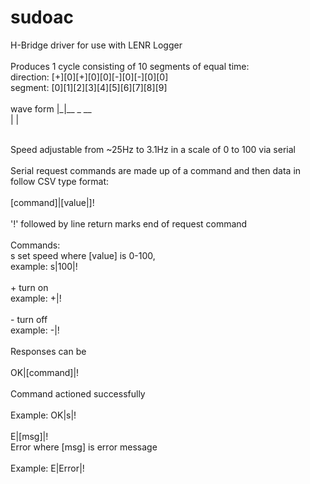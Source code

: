 # sudoac
H-Bridge driver for use with LENR Logger<br />
<br />
Produces 1 cycle consisting of 10 segments of equal time:<br />
direction:   [+][0][+][0][0][-][0][-][0][0]<br />
segment:     [0][1][2][3][4][5][6][7][8][9]<br />
  <br />
  wave form  |_|__ _ __<br />
                  | |<br />

<br />
Speed adjustable from ~25Hz to 3.1Hz in a scale of 0 to 100 via serial<br />
<br />
Serial request commands are made up of a command and then data in follow CSV type format:<br />
<br />
[command]|[value|]!<br />
<br />
'!' followed by line return marks end of request command<br />
<br />
Commands:<br />
s   set speed where [value] is 0-100,<br />
    example:  s|100|!<br />
<br />
+   turn on<br />
    example: +|!<br />
<br />
-   turn off<br />
    example: -|!<br />
<br />
Responses can be<br />
<br />
OK|[command]|!<br />
<br />
Command actioned successfully<br />
<br />
Example: OK|s|!<br />
<br />
E|[msg]|!
<br />
Error where [msg] is error message<br />
<br />
Example: E|Error|!<br />

